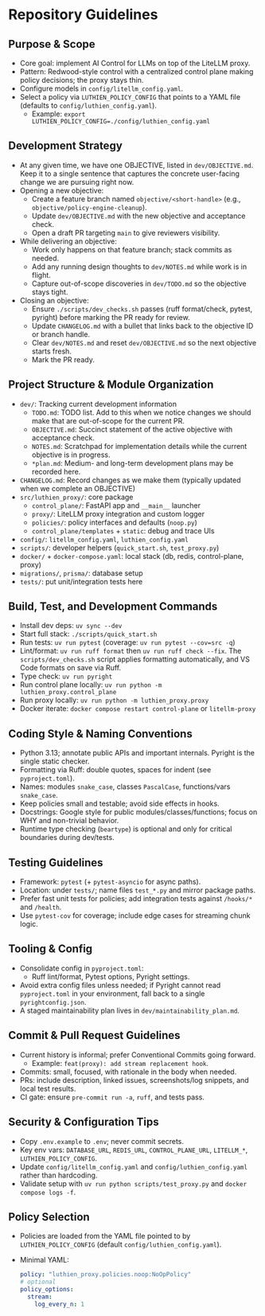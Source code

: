 # Repository Guidelines

## Purpose & Scope

- Core goal: implement AI Control for LLMs on top of the LiteLLM proxy.
- Pattern: Redwood-style control with a centralized control plane making policy decisions; the proxy stays thin.
- Configure models in `config/litellm_config.yaml`.
- Select a policy via `LUTHIEN_POLICY_CONFIG` that points to a YAML file (defaults to `config/luthien_config.yaml`).
  - Example: `export LUTHIEN_POLICY_CONFIG=./config/luthien_config.yaml`

## Development Strategy

- At any given time, we have one OBJECTIVE, listed in `dev/OBJECTIVE.md`. Keep it to a single sentence that captures the concrete user-facing change we are pursuing right now.
- Opening a new objective:
  - Create a feature branch named `objective/<short-handle>` (e.g., `objective/policy-engine-cleanup`).
  - Update `dev/OBJECTIVE.md` with the new objective and acceptance check.
  - Open a draft PR targeting `main` to give reviewers visibility.
- While delivering an objective:
  - Work only happens on that feature branch; stack commits as needed.
  - Add any running design thoughts to `dev/NOTES.md` while work is in flight.
  - Capture out-of-scope discoveries in `dev/TODO.md` so the objective stays tight.
- Closing an objective:
  - Ensure `./scripts/dev_checks.sh` passes (ruff format/check, pytest, pyright) before marking the PR ready for review.
  - Update `CHANGELOG.md` with a bullet that links back to the objective ID or branch handle.
  - Clear `dev/NOTES.md` and reset `dev/OBJECTIVE.md` so the next objective starts fresh.
  - Mark the PR ready.

## Project Structure & Module Organization

- `dev/`: Tracking current development information
  - `TODO.md`: TODO list. Add to this when we notice changes we should make that are out-of-scope for the current PR.
  - `OBJECTIVE.md`: Succinct statement of the active objective with acceptance check.
  - `NOTES.md`: Scratchpad for implementation details while the current objective is in progress.
  - `*plan.md`: Medium- and long-term development plans may be recorded here.
- `CHANGELOG.md`: Record changes as we make them (typically updated when we complete an OBJECTIVE)
- `src/luthien_proxy/`: core package
  - `control_plane/`: FastAPI app and `__main__` launcher
  - `proxy/`: LiteLLM proxy integration and custom logger
  - `policies/`: policy interfaces and defaults (`noop.py`)
  - `control_plane/templates` + `static`: debug and trace UIs
- `config/`: `litellm_config.yaml`, `luthien_config.yaml`
- `scripts/`: developer helpers (`quick_start.sh`, `test_proxy.py`)
- `docker/` + `docker-compose.yaml`: local stack (db, redis, control-plane, proxy)
- `migrations/`, `prisma/`: database setup
- `tests/`: put unit/integration tests here

## Build, Test, and Development Commands

- Install dev deps: `uv sync --dev`
- Start full stack: `./scripts/quick_start.sh`
- Run tests: `uv run pytest` (coverage: `uv run pytest --cov=src -q`)
- Lint/format: `uv run ruff format` then `uv run ruff check --fix`. The `scripts/dev_checks.sh` script applies formatting automatically, and VS Code formats on save via Ruff.
- Type check: `uv run pyright`
- Run control plane locally: `uv run python -m luthien_proxy.control_plane`
- Run proxy locally: `uv run python -m luthien_proxy.proxy`
- Docker iterate: `docker compose restart control-plane` or `litellm-proxy`

## Coding Style & Naming Conventions

- Python 3.13; annotate public APIs and important internals. Pyright is the single static checker.
- Formatting via Ruff: double quotes, spaces for indent (see `pyproject.toml`).
- Names: modules `snake_case`, classes `PascalCase`, functions/vars `snake_case`.
- Keep policies small and testable; avoid side effects in hooks.
- Docstrings: Google style for public modules/classes/functions; focus on WHY and non-trivial behavior.
- Runtime type checking (`beartype`) is optional and only for critical boundaries during dev/tests.

## Testing Guidelines

- Framework: `pytest` (+ `pytest-asyncio` for async paths).
- Location: under `tests/`; name files `test_*.py` and mirror package paths.
- Prefer fast unit tests for policies; add integration tests against `/hooks/*` and `/health`.
- Use `pytest-cov` for coverage; include edge cases for streaming chunk logic.

## Tooling & Config

- Consolidate config in `pyproject.toml`:
  - Ruff lint/format, Pytest options, Pyright settings.
- Avoid extra config files unless needed; if Pyright cannot read `pyproject.toml` in your environment, fall back to a single `pyrightconfig.json`.
- A staged maintainability plan lives in `dev/maintainability_plan.md`.

## Commit & Pull Request Guidelines

- Current history is informal; prefer Conventional Commits going forward.
  - Example: `feat(proxy): add stream replacement hook`.
- Commits: small, focused, with rationale in the body when needed.
- PRs: include description, linked issues, screenshots/log snippets, and local test results.
- CI gate: ensure `pre-commit run -a`, `ruff`, and tests pass.

## Security & Configuration Tips

- Copy `.env.example` to `.env`; never commit secrets.
- Key env vars: `DATABASE_URL`, `REDIS_URL`, `CONTROL_PLANE_URL`, `LITELLM_*`, `LUTHIEN_POLICY_CONFIG`.
- Update `config/litellm_config.yaml` and `config/luthien_config.yaml` rather than hardcoding.
- Validate setup with `uv run python scripts/test_proxy.py` and `docker compose logs -f`.

## Policy Selection

- Policies are loaded from the YAML file pointed to by `LUTHIEN_POLICY_CONFIG` (default `config/luthien_config.yaml`).
- Minimal YAML:

  ```yaml
  policy: "luthien_proxy.policies.noop:NoOpPolicy"
  # optional
  policy_options:
    stream:
      log_every_n: 1
  ```
